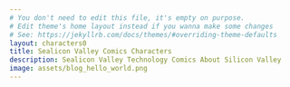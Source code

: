 ```yaml
---
# You don't need to edit this file, it's empty on purpose.
# Edit theme's home layout instead if you wanna make some changes
# See: https://jekyllrb.com/docs/themes/#overriding-theme-defaults
layout: characters0
title: Sealicon Valley Comics Characters
description: Sealicon Valley Technology Comics About Silicon Valley
image: assets/blog_hello_world.png
---
```

